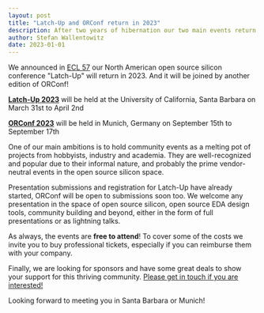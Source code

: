 ```yaml
---
layout: post
title: "Latch-Up and ORConf return in 2023"
description: After two years of hibernation our two main events return in 2023
author: Stefan Wallentowitz
date: 2023-01-01
---
```


We announced in [ECL 57](https://www.fossi-foundation.org/2022/12/12/ecl57) our North American open source silicon conference "Latch-Up" will return in 2023. And it will be joined by another edition of ORConf!

[**Latch-Up 2023**](https://www.fossi-foundation.org/latchup/) will be held at the University of California, Santa Barbara on March 31st to April 2nd

[**ORConf 2023**](https://orconf.org) will be held in Munich, Germany on September 15th to September 17th

One of our main ambitions is to hold community events as a melting pot of projects from hobbyists, industry and academia. They are well-recognized and popular due to their informal nature, and probably the prime vendor-neutral events in the open source silicon space.

Presentation submissions and registration for Latch-Up have already started, ORConf will be open to submissions soon too. We welcome any presentation in the space of open source silicon, open source EDA design tools, community building and beyond, either in the form of full presentations or as lightning talks.

As always, the events are **free to attend**! To cover some of the costs we invite you to buy professional tickets, especially if you can reimburse them with your company.

Finally, we are looking for sponsors and have some great deals to show your support for this thriving community. [Please get in touch if you are interested!](mailto:info@fossi-foundation.org?subject=Event%20Sponsorship)

Looking forward to meeting you in Santa Barbara or Munich!
